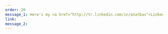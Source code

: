 ```yaml
---
order: 20
message_1: Here's my <a href="http://tr.linkedin.com/in/onatbas">Linkedin</a>
link:
message_2:
---
```

